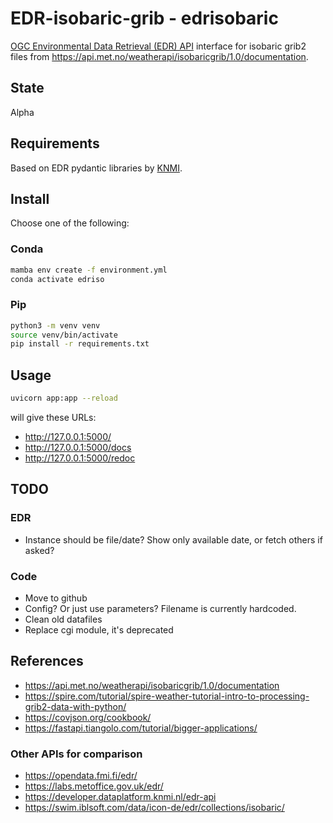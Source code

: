 # EDR-isobaric-grib - edrisobaric

[OGC Environmental Data Retrieval (EDR) API](https://ogcapi.ogc.org/edr/) interface for isobaric grib2 files from <https://api.met.no/weatherapi/isobaricgrib/1.0/documentation>.

## State

Alpha

## Requirements

Based on EDR pydantic libraries by [KNMI](https://github.com/KNMI/).

## Install

Choose one of the following:

### Conda

```bash
mamba env create -f environment.yml
conda activate edriso
```

### Pip

```bash
python3 -m venv venv
source venv/bin/activate
pip install -r requirements.txt
```

## Usage

```bash
uvicorn app:app --reload
```

will give these URLs:

- <http://127.0.0.1:5000/>
- <http://127.0.0.1:5000/docs>
- <http://127.0.0.1:5000/redoc>

## TODO

### EDR

- Instance should be file/date? Show only available date, or fetch others if asked?

### Code

- Move to github
- Config? Or just use parameters? Filename is currently hardcoded.
- Clean old datafiles
- Replace cgi module, it's deprecated

## References

- <https://api.met.no/weatherapi/isobaricgrib/1.0/documentation>
- <https://spire.com/tutorial/spire-weather-tutorial-intro-to-processing-grib2-data-with-python/>
- <https://covjson.org/cookbook/>
- <https://fastapi.tiangolo.com/tutorial/bigger-applications/>

### Other APIs for comparison

- <https://opendata.fmi.fi/edr/>
- <https://labs.metoffice.gov.uk/edr/>
- <https://developer.dataplatform.knmi.nl/edr-api>
- <https://swim.iblsoft.com/data/icon-de/edr/collections/isobaric/>

